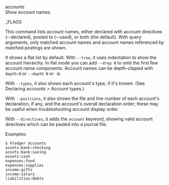 accounts\
Show account names.

_FLAGS

This command lists account names, either declared with account directives
(--declared), posted to (--used), or both (the default).
With query arguments, only matched account names and account names 
referenced by matched postings are shown.

It shows a flat list by default. With `--tree`, it uses indentation to
show the account hierarchy.
In flat mode you can add `--drop N` to omit the first few account name components.
Account names can be depth-clipped with `depth:N` or `--depth N` or `-N`.

With `--types`, it also shows each account's type, if it's known.
(See Declaring accounts > Account types.)

With `--positions`, it also shows the file and line number of each
account's declaration, if any, and the account's overall declaration order;
these may be useful when troubleshooting account display order.

With `--directives`, it adds the `account` keyword, showing
valid account directives which can be pasted into a journal file.

Examples:

```shell
$ hledger accounts
assets:bank:checking
assets:bank:saving
assets:cash
expenses:food
expenses:supplies
income:gifts
income:salary
liabilities:debts
```
